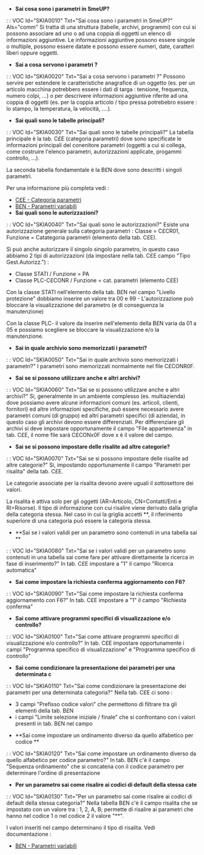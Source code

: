 - **Sai cosa sono i parametri in SmeUP?**

 :  : VOC Id="SKIA0010" Txt="Sai cosa sono i parametri in SmeUP?" Als="comm"
Si tratta di una struttura (tabelle, archivi, programmi) con cui si possono associare ad uno o ad una coppia di oggetti un elenco di informazioni aggiuntive.
Le informazioni aggiuntive possono essere singole o multiple, possono essere datate e possono essere numeri, date, caratteri liberi oppure oggetti.

- **Sai a cosa servono i parametri ?**

 :  : VOC Id="SKIA0020" Txt="Sai a cosa servono i parametri ?"
Possono servire per estendere le caratteristiche anagrafice di un oggetto (es. per un articolo macchina potrebbero essere i dati di targa :  tensione, frequenza, numero colpi, ...) o per descrivere informazioni aggiuntive riferite ad una coppia di oggetti (es. per la coppia articolo / tipo pressa potrebebro essere :  lo stampo, la temperatura, la velocità, ....).
- **Sai quali sono le tabelle principali?**

 :  : VOC Id="SKIA0030" Txt="Sai quali sono le tabelle principali?"
La tabella principale è la tab. C£E (categoria parametri) dove sono specificate le informazioni principali del conenitore parametri (oggetti a cui si collega, come costruire l'elenco parametri, autorizzazioni applicate, progammi controllo, ...).

La seconda tabella fondamentale è la B£N dove sono descritti i singoli parametri.

Per una informazione più completa vedi : 
- [C£E - Categoria parametri](Sorgenti/OG/TA/TA_C£E)
- [B£N - Parametri variabili](Sorgenti/OG/TA/TA_B£N)
- **Sai quali sono le autorizzazioni?**

 :  : VOC Id="SKIA0040" Txt="Sai quali sono le autorizzazioni?"
Esiste una autorizzazione generale sulla categoria parametri :  Classe = C£CR01,  Funzione = Catategoria parametri (elemento della tab. C£E).

Si può anche autorizzare il singolo singolo parametro, in questo caso abbiamo 2 tipi di autorizzazioni (da impostare nella tab. C£E campo "Tipo Gest.Autorizz.") : 
* Classe STATI / Funzione = PA
* Classe PLC-C£CONR / Funzione = cat. parametri (elemento C£E)

Con la classe STATI nell'elemento della tab. B£N nel campo "Livello protezione" dobbiamo inserire un valore tra 00 e 99 - L'autorizzazione può bloccare la visualizzazione del parametro (e di conseguenza la manutenzione)

Con la classe PLC- il valore da inserire nell'elemento della B£N varia da 01 a 05 e possiamo scegliere se bloccare la visualizzazione e/o la manutenzione.
- **Sai in quale archivio sono memorizzati i parametri?**

 :  : VOC Id="SKIA0050" Txt="Sai in quale archivio sono memorizzati i parametri?"
I parametri sono memorizzati normalmente nel file C£CONR0F.
- **Sai se si possono utilizzare anche e altri archivi?**

 :  : VOC Id="SKIA0060" Txt="Sai se si possono utilizzare anche e altri archivi?"
Si, generalmente in un ambiente complesso (es. multiazienda) dove possiamo avere alcune informazioni  comuni (es. articoli, clienti, fornitori) ed altre informazioni specifiche, può essere necessario avere parametri comuni (di gruppo) ed altri parametri specifici (di azienda), in questo caso gli archivi devono essere differenziati.
Per differenziare gli archivi si deve impostare opportunamente il campo "File appartenenza" in tab. C£E, il nome file sarà C£CONx0F dove x è il valore del campo.
- **Sai se si possono impostare delle risalite ad altre categorie?**

 :  : VOC Id="SKIA0070" Txt="Sai se si possono impostare delle risalite ad altre categorie?"
Si, impostando opportunamente il campo "Parametri per risalita" della tab. C£E.

Le categorie associate per la risalita devono avere uguali il sottosettore dei valori.

La risalita è attiva solo per gli oggetti (AR=Articolo, CN=Contatti/Enti e RI=Risorse). Il tipo di informazione con cui risalire viene derivato dalla griglia della categoria stessa. Nel caso in cui la griglia accetti **, il riferimento superiore di una categoria può essere la categoria stessa.
- **Sai se i valori validi per un parametro sono contenuti in una tabella sai **

 :  : VOC Id="SKIA0080" Txt="Sai se i valori validi per un parametro sono contenuti in una tabella sai come fare per attivare direttamente la ricerca in fase di inserimento?"
In tab. C£E impostare a "1" il campo "Ricerca automatica"
- **Sai come impostare la richiesta conferma aggiornamento con F6?**

 :  : VOC Id="SKIA0090" Txt="Sai come impostare la richiesta conferma aggiornamento con F6?"
In tab. C£E impostare a "1" il campo "Richiesta conferma"
- **Sai come attivare programmi specifici di visualizzazione e/o controllo?**

 :  : VOC Id="SKIA0100" Txt="Sai come attivare programmi specifici di visualizzazione e/o controllo?"
In tab. C£E impostare opportunamente i campi "Programma specifico di visualizzazione" e "Programma specifico di controllo"
- **Sai come condizionare la presentazione dei parametri per una determinata c**

 :  : VOC Id="SKIA0110" Txt="Sai come condizionare la presentazione dei parametri per una determinata categoria?"
Nella tab. C£E ci sono : 
* 3 campi "Prefisso codice valori" che permettono di filtrare tra gli elementi della tab. B£N
* i campi "Limite selezione iniziale / finale" che si confrontano con i valori presenti in tab. B£N nel campo
- **Sai come impostare un ordinamento diverso da quello alfabetico per codice **

 :  : VOC Id="SKIA0120" Txt="Sai come impostare un ordinamento diverso da quello alfabetico per codice parametro?"
In tab. B£N c'è il campo "Sequenza ordinamento" che si concatena con il codice parametro per determinare l'ordine di presentazione
- **Per un parametro sai come risalire ai codici  di default della stessa cate**

 :  : VOC Id="SKIA0130" Txt="Per un parametro sai come risalire ai codici  di default della stessa categoria?"
Nella tabella B£N c'è il campo risalita che se impostato con un valore tra :  1, 2, A, B; permette di risalire ai parametri che hanno nel codice 1 o nel codice 2 il valore "**".

I valori inseriti nel campo determinano il tipo di risalita. Vedi documentazione : 
- [B£N - Parametri variabili](Sorgenti/OG/TA/TA_B£N)

